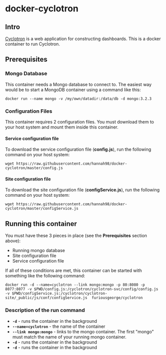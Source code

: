 # docker-cyclotron

## Intro

[Cyclotron](http://www.cyclotron.io) is a web application for constructing dashboards.  This is a docker container to run Cyclotron.

## Prerequisites

### Mongo Database
This container needs a Mongo database to connect to.  The easiest way would be to start a MongoDB container using a command like this:

```
docker run --name mongo -v /my/own/datadir:/data/db -d mongo:3.2.3
```

### Configuration Files

This container requires 2 configuration files.  You must download them to your host system and mount them inside this container.

#### Service configuration file

To download the service configuration file (**config.js**), run the following command on your host system:

```
wget https://raw.githubusercontent.com/hannah98/docker-cyclotron/master/config.js
```

#### Site configuration file

To download the site configuration file (**configService.js**), run the following command on your host system:

```
wget https://raw.githubusercontent.com/hannah98/docker-cyclotron/master/configService.js
```

## Running this container

You must have these 3 pieces in place (see the **Prerequisites** section above):

* Running mongo database
* Site configuration file
* Service configuration file

If all of these conditions are met, this container can be started with something like the following command:

```
docker run -d --name=cyclotron --link mongo:mongo -p 80:8080 -p 8077:8077 -v $PWD/config.js:/cyclotron/cyclotron-svc/config/config.js -v $PWD/configService.js:/cyclotron/cyclotron-site/_public/js/conf/configService.js  furiousgeorge/cyclotron
```

### Description of the run command

* **```-d```** - runs the container in the background
* **```--name=cyclotron```** - the name of the container
* **```--link mongo:mongo```** - links to the mongo container.  The first "mongo" must match the name of your running mongo container.
* **```-d```** - runs the container in the background
* **```-d```** - runs the container in the background




